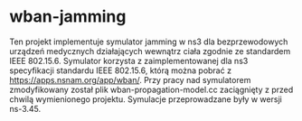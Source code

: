 # wban-jamming
Ten projekt implementuje symulator jamming w ns3 dla bezprzewodowych urządzeń medycznych działających wewnątrz ciała zgodnie ze standardem IEEE 802.15.6.
Symulator korzysta z zaimplementowanej dla ns3 specyfikacji standardu IEEE 802.15.6, którą można pobrać z https://apps.nsnam.org/app/wban/.
Przy pracy nad symulatorem zmodyfikowany został plik wban-propagation-model.cc zaciągnięty z przed chwilą wymienionego projektu.
Symulacje przeprowadzane były w wersji ns-3.45.
